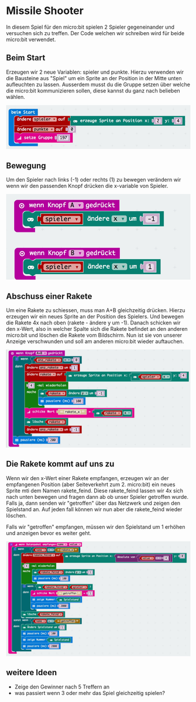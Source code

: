 # Missile Shooter

In diesem Spiel für den micro:bit spielen 2 Spieler gegeneinander und versuchen sich zu treffen.
Der Code welchen wir schreiben wird für beide micro:bit verwendet.

## Beim Start

Erzeugen wir 2 neue Variablen: spieler und punkte. Hierzu verwenden wir die Bausteine aus "Spiel" um ein Sprite an der Position in der Mitte unten aufleuchten zu lassen.
Ausserdem musst du die Gruppe setzen über welche die micro:bit kommunizieren sollen, diese kannst du ganz nach belieben wählen.

![](images/beimstart.jpeg)

## Bewegung

Um den Spieler nach links (-1) oder rechts (1) zu bewegen verändern wir wenn wir den passenden Knopf drücken die x-variable von Spieler.

![](images/aundb.jpeg)

## Abschuss einer Rakete

Um eine Rakete zu schiessen, muss man A+B gleichzeitig drücken. Hierzu erzeugen wir ein neues Sprite an der Position des Spielers. Und bewegen die Rakete 4x nach oben (rakete - ändere y um -1). Danach schicken wir den x-Wert, also in welcher Spalte sich die Rakete befindet an den anderen micro:bit und löschen die Rakete vom Bildschirm. Nun ist sie von unserer Anzeige verschwunden und soll am anderen micro:bit wieder auftauchen.

![](images/aundbgleichzeitig.jpeg)

## Die Rakete kommt auf uns zu

Wenn wir den x-Wert einer Rakete empfangen, erzeugen wir an der empfangenen Position (aber Seiteverkehrt zum 2. micro:bit) ein neues Sprite mti dem Namen rakete_feind. Diese rakete_feind lassen wir 4x sich nach unten bewegen und fragen dann ab ob unser Spieler getroffen wurde. Falls ja, dann senden wir "getroffen" über das Netzwerk und zeigen den Spielstand an. Auf jeden fall können wir nun aber die rakete_feind wieder löschen.

Falls wir "getroffen" empfangen, müssen wir den Spielstand um 1 erhöhen und anzeigen bevor es weiter geht.

![](images/datenpaket.jpeg)

## weitere Ideen

- Zeige den Gewinner nach 5 Treffern an
- was passiert wenn 3 oder mehr das Spiel gleichzeitig spielen?